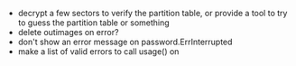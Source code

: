 - decrypt a few sectors to verify the partition table, or provide a tool to try to guess the partition table or something
- delete outimages on error?
- don't show an error message on password.ErrInterrupted
- make a list of valid errors to call usage() on
